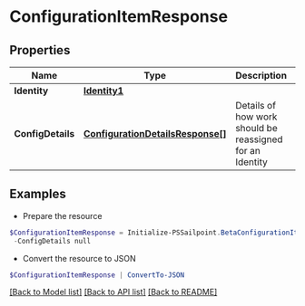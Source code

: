 # ConfigurationItemResponse
## Properties

Name | Type | Description | Notes
------------ | ------------- | ------------- | -------------
**Identity** | [**Identity1**](Identity1.md) |  | [optional] 
**ConfigDetails** | [**ConfigurationDetailsResponse[]**](ConfigurationDetailsResponse.md) | Details of how work should be reassigned for an Identity | [optional] 

## Examples

- Prepare the resource
```powershell
$ConfigurationItemResponse = Initialize-PSSailpoint.BetaConfigurationItemResponse  -Identity null `
 -ConfigDetails null
```

- Convert the resource to JSON
```powershell
$ConfigurationItemResponse | ConvertTo-JSON
```

[[Back to Model list]](../README.md#documentation-for-models) [[Back to API list]](../README.md#documentation-for-api-endpoints) [[Back to README]](../README.md)

